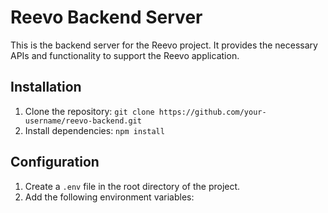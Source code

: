 # Reevo Backend Server

This is the backend server for the Reevo project. It provides the necessary APIs and functionality to support the Reevo application.

## Installation

1. Clone the repository: `git clone https://github.com/your-username/reevo-backend.git`
2. Install dependencies: `npm install`

## Configuration

1. Create a `.env` file in the root directory of the project.
2. Add the following environment variables:
